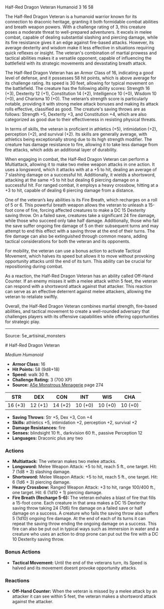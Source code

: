 <MonsterName/>Half-Red Dragon Veteran</MonsterName>
<CreatureType/>Humanoid</CreatureType>
<CR/>3</CR>
<AC/>16</AC>
<HP/>58</HP>
<summary>The Half-Red Dragon Veteran is a humanoid warrior known for its connection to draconic heritage, granting it both formidable combat abilities and breath weapon powers. With a challenge rating of 3, this creature poses a moderate threat to well-prepared adventurers. It excels in melee combat, capable of dealing substantial slashing and piercing damage, while its fire resistance gives it an edge against fire-based attacks. However, its average dexterity and wisdom make it less effective in situations requiring quick reflexes or insight. The veteran's combination of martial prowess and tactical abilities makes it a versatile opponent, capable of influencing the battlefield with its strategic movements and devastating breath attack.</summary>

<detail>

The Half-Red Dragon Veteran has an Armor Class of 16, indicating a good level of defense, and it possesses 58 hit points, which is above average for its challenge rating. Its speed is 30 feet, allowing for typical movement on the battlefield. The creature has the following ability scores: Strength 16 (+3), Dexterity 12 (+1), Constitution 14 (+2), Intelligence 10 (+0), Wisdom 10 (+0), and Charisma 10 (+0). The veteran’s strength score is particularly notable, providing it with strong melee attack bonuses and making its attack rolls effective, classified as good. The creature's saving throws are as follows: Strength +5, Dexterity +3, and Constitution +4, which are also categorized as good due to their effectiveness in resisting physical threats.

In terms of skills, the veteran is proficient in athletics (+5), intimidation (+2), perception (+2), and survival (+2). Its skills are generally average, with athletics being exceptionally strong due to its high strength modifier. The creature has damage resistance to fire, allowing it to take less damage from fire attacks, which adds an additional layer of durability.

When engaging in combat, the Half-Red Dragon Veteran can perform a Multiattack, allowing it to make two melee weapon attacks in one action. It uses a longsword, which it attacks with at a +5 to hit, dealing an average of 7 slashing damage on a successful hit. Additionally, it wields a shortsword, attacking at the same +5 to hit but dealing 6 piercing damage on a successful hit. For ranged combat, it employs a heavy crossbow, hitting at a +3 to hit, capable of dealing 6 piercing damage from a distance.

One of the veteran’s key abilities is its Fire Breath, which recharges on a roll of 5 or 6. This powerful breath weapon allows the veteran to unleash a 15-foot cone of fire, forcing affected creatures to make a DC 15 Dexterity saving throw. On a failed save, creatures take a significant 24 fire damage, while those who succeed only take half damage. Additionally, those who fail the save suffer ongoing fire damage of 5 on their subsequent turns and may attempt to end this effect with a saving throw at the end of their turns. The fire damage can also be extinguished through common means, adding tactical considerations for both the veteran and its opponents.

For mobility, the veteran can use a bonus action to activate Tactical Movement, which halves its speed but allows it to move without provoking opportunity attacks until the end of its turn. This ability can be crucial for repositioning during combat.

As a reaction, the Half-Red Dragon Veteran has an ability called Off-Hand Counter. If an enemy misses it with a melee attack within 5 feet, the veteran can respond with a shortsword attack against that attacker. This reaction can serve as an effective deterrent against melee attackers, allowing the veteran to retaliate swiftly.

Overall, the Half-Red Dragon Veteran combines martial strength, fire-based abilities, and tactical movement to create a well-rounded adversary that challenges players with its offensive capabilities while offering opportunities for strategic play.</detail>



---

Source: 5e_artisinal_monsters

<statblock>
# Half-Red Dragon Veteran

*Medium* *Humanoid*

- **Armor Class:** 16
- **Hit Points:** 58 (9d8+18)
- **Speed:** walk 30 ft.
- **Challenge Rating:** 3 (700 XP)
- **Source:** [A5e Monstrous Menagerie](https://enpublishingrpg.com/products/level-up-monstrous-menagerie-a5e) page 274

| STR | DEX | CON | INT | WIS | CHA |
| --- | --- | --- | --- | --- | --- |
| 16 (+3) | 12 (+1) | 14 (+2) | 10 (+0) | 10 (+0) | 10 (+0) |

- **Saving Throws**: Str +5, Dex +3, Con +4
- **Skills:** athletics +5, intimidation +2, perception +2, survival +2
- **Damage Resistances:** fire
- **Senses:** blindsight 10 ft., darkvision 60 ft., passive Perception 12
- **Languages:** Draconic plus any two

### Actions

- **Multiattack:** The veteran makes two melee attacks.
- **Longsword:** Melee Weapon Attack: +5 to hit, reach 5 ft., one target. Hit: 7 (1d8 + 3) slashing damage.
- **Shortsword:** Melee Weapon Attack: +5 to hit, reach 5 ft., one target. Hit: 6 (1d6 + 3) piercing damage.
- **Heavy Crossbow:** Ranged Weapon Attack: +3 to hit, range 100/400 ft., one target. Hit: 6 (1d10 + 1) piercing damage.
- **Fire Breath (Recharge 5-6):** The veteran exhales a blast of fire that fills a 15-foot cone. Each creature in that area makes a DC 15 Dexterity saving throw  taking 24 (7d6) fire damage on a failed save or half damage on a success. A creature who fails the saving throw also suffers 5 (1d10) ongoing fire damage. At the end of each of its turns  it can repeat the saving throw  ending the ongoing damage on a success. This fire can also be put out in typical ways  such as immersion in water  and a creature who uses an action to drop prone can put out the fire with a DC 10 Dexterity saving throw.

### Bonus Actions

- **Tactical Movement:** Until the end of the veterans turn, its Speed is halved and its movement doesnt provoke opportunity attacks.

### Reactions

- **Off-Hand Counter:** When the veteran is missed by a melee attack by an attacker it can see within 5 feet, the veteran makes a shortsword attack against the attacker.


</statblock>


